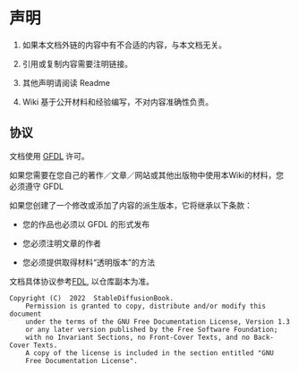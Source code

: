 # 声明
1. 如果本文档外链的内容中有不合适的内容，与本文档无关。

2. 引用或复制内容需要注明链接。

3. 其他声明请阅读 Readme

4. Wiki 基于公开材料和经验编写，不对内容准确性负责。

## 协议

文档使用 [GFDL](https://www.gnu.org/licenses/fdl-1.3-faq.html) 许可。

如果您需要在您自己的著作／文章／网站或其他出版物中使用本Wiki的材料，您必须遵守 GFDL

如果您创建了一个修改或添加了内容的派生版本，它将继承以下条款：

* 您的作品也必须以 GFDL 的形式发布

* 您必须注明文章的作者

* 您必须提供取得材料“透明版本”的方法

文档具体协议参考[FDL](https://www.gnu.org/licenses/fdl-1.3.html), 以仓库副本为准。

```
Copyright (C)  2022  StableDiffusionBook.
    Permission is granted to copy, distribute and/or modify this document
    under the terms of the GNU Free Documentation License, Version 1.3
    or any later version published by the Free Software Foundation;
    with no Invariant Sections, no Front-Cover Texts, and no Back-Cover Texts.
    A copy of the license is included in the section entitled "GNU
    Free Documentation License".
```
